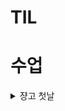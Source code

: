 # TIL

# 수업
<details>
  <summary> 쟝고 첫날 </summary>

- 보내주신 거 확인
- 다시보기 중요하다.
- 라이브 수강 시 이론적 필기보단 코드 중심?
# Django 01

## Web Application

- 인터넷을 통해 제공되는 sw 프로그램을 구축하는 과정

## 클라이언트 앤 서버

![alt text](image.png)

- Client
    - 서비스 요청하는 주체 (웹 브라우저, 앱)

- Server
    - 요청에 응답하는 주체 (웹 서버, 데이터베이스 서버)

1) 구글닷컴 입력하고 엔터치는 행위가 요청
2) 전 세계 어딘가의 구글 서버에 메인 홈페이지.html을 요청한 것
3) 구글 컴퓨터는 데이터베이스에서 해당 파일을 찾아 응답
4) 웹 브라우저는 전달받은 파일을 해석해 보여줌

- 요청이 핵심

## Frontend와 Backend

- Frontend
    - UI 구성, 어플과 상호작용할 수 있게 함
    - HTML. JS, CSS, 프론트엔드 프레임워크 등

- Backend
    - 서버 동작으로 요청에 대한 처리와 데이터베이스와의 상호작용 등을 담당
    - 서버 언어(파이썬 자바 등) 및 백엔드 프레임워크, 데이터베이스,  API, 보안 등


## Framework

- 웹 서비스 개발에 필요한 기술은 많다
    - 로그인/로그아웃, 회원 관리, DB, 보안 등
- 모든 기능을 직접 개발하기엔 현실적으로 어렵다
- 현대 웹 개발의 핵심
    - 잘 만들어진 도구를 효과적으로 활용하는 능력
- 거인의 어깨 위에서 프로그래밍하기

### Web Framework
- 웹 어플을 빠르게 개발할 수 있도록 도와주는 도구

### Django
- 다양성
    - 파이썬 기반, 웹-모바일 앱 백엔드, api 서버 및 빅데이터 관리 등 광범위한 서비스 개발에 적합
- 확장성
    - 대량의 데이터에 대해 빠르고 유연하게 확장할 수 있는 기능을 제공
- 보안
    - 취약점으로부터 보호하는 기능이 내장
- 커뮤니티 지원
    - 개발자 커뮤니티가 크다 활성화 되어있다

- 검증된 웹 프레임워크
    - 스포티파이 인스타그램 드롭박스 딜리버리히어로

## 가상 환경

- Virtual Environment
- 하나의 컴퓨터 안에서 또 다른 독립된 파이썬 환경
- 2가지 프로젝트를 진행해야할 때, 같은 패키지이지만 버전이 다른 경우 혹은 다른 패키지지만 같이 사용하면 충돌나는 경우가 있을 수 있다
- 그래서 가상 환경을 만들고 따로 관리

### 가상 환경 생성 및 활성화

1. 가상 환경 생성 
    ```  
    $ python -m venv venv   
    ```
    - 앞 3단어는 가상환경을 만들어라, 뒤 venv는 이름
    - venv 폴더 안에는 파이썬 실행 파일, 라이브러리 등을 담을 공간이 마련됨
    - venv라는 이름의 가상환경을 생성한 것으로 임의의 이름으로 생성이 가능하나 관례적으로 사용한다

2. 가상 환경 활성화     
    ```
    $ source venv/Scripts/activate
    ```
    - 활성화 후, 프롬프트 앞에 (venv)와 같이 표시된다면 성공한 것.  
    ![alt text](image-1.png)
    - Mac/Linux 는 명령어가 다름
    ($ source venv/bin/activate)

3. 가상 환경 종료
    ```   
    $ deactivate
    ```
    - 활성화 상태로 입력하면 글로벌 파이썬으로 돌아옴

### 의존성 Dependencies

- 하나의 소프트웨어가 동작하기 위해 필요로 하는 다른 소프트웨어나 라이브러리

- 의존성 패키지 : 프로젝트가 의존하는 개별 라이브러리들을 가리키는 말

1. 패키지 목록 확인
    ```
    $ pip list
    ```
    - 현재 설치된 라이브러리 목록을 확인
    - 갓 생성된 경우 pip, setuptools 정도만 있음

2. 의존성 기록
    ```
    $ pip freeze > requirements.txt
    ```
    - pip freeze 명령어는 가상환경에 설치된 모든 패키지를 버전과 함께 출력
    - 이를 requirements.txt 파일에 저장하면, 나중에 동일한 환경을 재현할 때 유용
        - 관례적으로 사용하는 이름
    - 협업 시 똑같은 라이브러리 설치하도록 공유 가능

- 의존성 리스트 예시
    - requests 설치했다고 한개만 설치되는 게 아니다!
    
    - 가상 환경에 대한 정보(패키지목록)이 공유되어야 협업 가능

### 의존성 패키지 기반 설치

- requirements.txt를 활용해 다른 환경에서도 동일한 패키지 버전을 설치하는 방법

1. 가상 환경 준비
2. requirements.txt로부터 패키지 설치
    ```
    $ pip install -r requirements.txt
    ```
    requirements.txt에 기록된 패키지와 버전을 읽어와 같은 환경으로 설치


### 가상환경 주의사항

#### 가상환경 주의사항 및 권장사항

1) 가상환경에 '들어오고 나가고'가 아니라 사용할 환경을 'ON/OFF'하는 개념

    - 즉 가상환경 활성화는 현재 터미널 환경에만 영향을 끼치므로 새 터미널 창을 열면 다시 활성화 해야함

2) 프로젝트마다 별도의 가상환경을 사용

3) 일반적으로 가상환경 폴더 venv는 관련된 프로젝트와 동일한 경로에 위치시킴

4) 폴더 venv는 .gitignore 파일에 작성되어 원격 저장소에 공유되지 않음
    -  저장소 크기를 줄여 효율적인 협업, 배포를 가능하게 하기 위함 (대신 requirements.txt를 공유)

#### 가상환경이 필요한 이유

1) 프로젝트마다 다른 버전의 라이브러리 사용
    - 한 프로젝트에는 Django 3.2를, 다른 프로젝트에서는 Django 4.1를 사용해야할 수도 있는데 이 때 다른 가상환경을 사용하면 동시에 설치해도 충돌없이 유지 가능
2) 의존성 충돌 방지
    - 프로젝트별로 라이브러리를 독립적으로 관리하게 해주어 여러 프로젝트가 동시에 같은 라이브러리를 쓰더라도 버전 충돌 문제를 예방
3) 팀원 간 협업
    - 누구든 동일한 방식으로 가상환경을 만들고 똑같은 버전의 라이브러리를 설치해 에러 가능성을 줄일 수있음

### 요약

1. 가상환경을 만들기(python -m venv venv)
2. 가상환경을 활성화한다. (venv)가 따라다님 (source venv/Scripts/activate)
3. 필요한 의존성 패키지를 설치(pip install)
4. 현재 환경의 모든 패키지 목록을 'pip freeze > requirements.txt'로 저장하여 의존성 관리
5. 다른 컴퓨터나 팀원도 같은 환경이 필요하다면, 'pip install -r 'requiremetns.txt'로 동일한 버전의 라이브러리를 설치
6. 작업이 끄나면 deactivate로 가상환경을 비활성화

## Django project

### 프로젝트 생성 및 서버 실행

1. Django 설치
    ```
    $ pip install django
    ```
    - 현재 환경에 Django 패키지를 설치. 버전을 명시하지 않으면 파이썬 3.9 기준으로 최신 버전인 4.2.x 버전이 설치됨
2. 프로젝트 생성
    ```
    $ django-admin startproject firstpjt .
    ```
    firstpjt 라는 이름의 django 프로젝트를 생성 (.은 현재 디렉토리로 없어도 되지만 터미널을 들어가기가 편함)

3. 서버 실행
    ```
    python manage.py runserver
    ```
    manage.py와 동일한 위치에서 명령어 진행     
    구조적으론 runserver 위치가 계속 바뀌면서 명령 내릴 예정    

![alt text](image-2.png)        

프롬프트가 계속 대기중인 것을 확인 가능     

http://127.0.0.1:8000/  주소로 로컬 서버에 접속 가능        

![alt text](image-3.png)
항상 시작하기 전에 로켓 화면 확인하고 가라!

끄는 법은  ctrl + c (터미널 강제종료랑 같음)

## Django Design Pattern

- 디자인 패턴   
SW 설계에서 발생하는 문제를 해결하기 위한 일반적인 해결책(공통적인 문제를 해결하는 데 쓰이는 형식화된 관행)
    - 어플 구조는 이렇게 구성하자라는 관행
- MVC 디자인 패턴
    - 어플을 구조화하는 대표적인 패턴
    - Model : 데이터
    - View : 사용자 인터페이스
    - Controller : 비즈니스 로직
    - 시각적, 뒤에서 실행되는 로직을 서로 영향 없이 독립적이고 쉽게 유지 보수 할 수 있게

- MTV 디자인 패턴
    - 명칭만 바꿨다 Django에서 따로 사용 (파이썬의 특징 지들만 따로 이름 붙임 arr -> list 처럼)
    - Model, Template, View

### 프로젝트와 앱
- Django progject
    - 애플리케이션의 집합
    - DB 설정, URL 연결, 전체 앱 설정 등을 처리
- Django applicaiton
    - 독립적으로 작동하는 기능 단위의 모듈
    - 각자 특정한 기능을 담당해 다른 앱들과 함꼐 하나의 프로젝트로 구성

- 앱을 사용하기 위한 순서 (약속/규칙이다 지켜라)

1) 앱 생성
    ```
    $ python manage.py startapp articles
    ```
    앱 이름은 복수형으로 지정하라   

2) 앱 등록
    반드시 앱을 생성한 후에 등록해야 함

    ![alt text](image-4.png)
    settings.py를 수정

### 프로젝트 구조

- settings.py
    - 프로젝트의 모든 설정을 관리
- urls.py
    - 요청 들어오는 URL에 따라 이에 해당하는 적절한 views를 연결

- 이 아래는 수업과정에서 수정할 일 없음

- __ init __.py
    - 해당 폴더를 패키지로 인식하도록 설정하는 파일(존재로)

- asgi.py
    - 비동기식 웹 서버와의 연결 관련 설정

- wsgi.py
    - 웹 서버와의 연결 관련 설정

- manage.py
    - Django 프로젝트와 다양한 방법으로 상호작용 하는 커맨드라인 유틸리티


### 앱 구조

- admin.py
    - 관리자용 페이지 설정

- models.py
    - DB와 관련된 Model을 정의
    - MTV의 M

- view.py
    - HTTP 요청을 처리하고 해당 요청에 대한 응답을 반환(url, model, template과 연계)
    - MTV의 V
    - 80프로는 여기 수정

- 이 아래는 수업 중 수정 X

- apps.py
    - 앱의 정보가 작성된 곳

- tests.py
    - 프로젝트 테스트 코드를 작성하는 곳


## Django 요청과 응답
![alt text](image-5.png)

그림을 이해해라!

요청은 http://127.0.0.1:8000/articles/ 따위를 받으면 urls.py가 views.py에 해당 함수 작동시켜라 하는 것.     

### URLs

![alt text](image-6.png)
![alt text](image-7.png)

이런식으로 수정하면 articles 패키지에서 views.py 모듈에 있는 index라는 함수를 발동시키는 것.    

url 경로는 반드시 '/' 로 끝내야한다!

### View

- view 함수가 정의되는 곳으로 특정 경로에 있는 template과 request 객체를 결합해 응답 객체를 반환

**모든 view 함수는 첫번쨰 인자로 request(요청 객체)를 필수적으로 받는다. 이름은 항상 고정**

- render의 두번째 인자 문자열은 기본경로 이후의 경로이고 기본경로는 app폴더/templates/다.

### Template

1) articles 앱 폴더 안에 templates 폴더 생성(무조건 이름 고정, 개발자가 직접 생성)
2) templates 폴더 안에 articles 폴더 생성
3) articles 폴더 안에 템플릿 파일 생성

http://127.0.0.1:8000/articles로 확인가능

- 구조
![alt text](image-8.png)

## 참고

### 가상환경 생성 루틴
1. 가상환경 생성
2. 가상환경 활성화
3. 쟝고 설치 (3.10 파이썬이면 쟝고 5 설치됨. 주의)
4. 패키지 목록 파일 생성(패키지 설치시마다 진행)    
- 아래는 git 추가한 루틴
5. .gitnore 파일 생성(첫 add 전)
6. git 저장소 생성(git init)
7. Django 프로젝트 생성

### 쟝고 관련
#### LTS(Long-Term Support)
- 프레임워크나 라이브러리 등의 경우에서 장기간 지원되는 안정적인 버전을 의미
- 대규모 프로젝트는 많은 비용과 시간이 필요해서 안정적이고 장기간 지원되는 버전이 필요하다

#### 쟝고는 Full stack framework 인가요?
- 네
- 하지만 쟝고의 프론트엔드 기능은 매우 미흡
- 풀스택 중에 백엔드에 속한다

### render 함수

- 주어진 템플릿을 주어진 컨텍스트 데이터와 결합해 렌더링된 텍스트와 함께 HttpResponse 응답 객체를 반환하는 함수
1. request
    - 응답 생성하는데 사용되는 요청 객체
2. template_name
    - 템플릿 이름의 경로
3. context
    - 템플릿에서 사용할 데이터(딕셔너리 타입으로 작성)
```
render(request, template_name, context)
```

### MTV 디자인 패턴 정리

- Model
    - 데이터와 관련된 로직을 관리
    - 응용프로그램의 데이터 구조를 정의하고 데이터베이스의 기록을 관리
- Template
    - 레이아웃과 화면을 처리
    - 화면사의 사용자 인터페이스 구조와 레이아웃을 정의
- View
    - Model & Template 과 관련된 로직을 처리해서 응답을 반환
    - 클라이언트의 요청에 대해 처리를 분기하는 역할
- View 예시
    - 데이터가 필요하면 model에 접근해서 데이터를 가져오고 가져온 데이터를 template으로 보내 화면을 구성하고 구성된 화면을 응답으로 만들어 클라이언트에게 반환


### Trailing Comma

- 잘 지켜라. 리스트 딕셔너리 튜플 등의 자료구조에서 쉼표 추가하는 것

- 문법적 영향은 없지만 쟝고에선 강력하게 지켜야할 것

### 쟝고 규칙 정리

1. urls.py에서 각 url 경로는 반드시 '/'로 끝남
2. views.py에서 모든 view 함수는 첫번째 인자로 요청 객체를 받음. 모든 함수의 첫 매개변수는 request로 지정
3. Django는 app폴더/templates/ 경로에 있는 파일만 읽어옴


</details>
